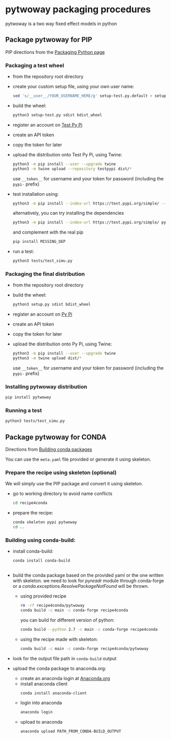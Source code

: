 # pytwoway packaging procedures

pytwoway is a two way fixed effect models in python

## Package pytwoway for PIP

PIP directions from the [Packaging Python page](https://packaging.python.org/tutorials/packaging-projects/)

### Packaging a test wheel
- from the repository root directory
- create your custom setup file, using your own user name:
  ```bash
  sed 's/__user__/YOUR_USERNAME_HERE/g' setup-test.py.default > setup-test.py
  ```

- build the wheel:
  ```bash
  python3 setup-test.py sdist bdist_wheel
  ```

- register an account on [Test Py Pi](https://test.pypi.org/account/register/ )
- create an API token
- copy the token for later
- upload the distribution onto Test Py Pi, using Twine:
  ```bash
  python3 -m pip install --user --upgrade twine
  python3 -m twine upload --repository testpypi dist/*
  ```
  use `__token__` for username and your token for password (including the `pypi-` prefix)
- test installation using:
  ```bash
  python3 -m pip install --index-url https://test.pypi.org/simple/ --no-deps pytwoway-test-YOUR_USERNAME_HERE
  ```
  alternatively, you can try installing the dependencies
  ```bash
  python3 -m pip install --index-url https://test.pypi.org/simple/ pytwoway-test-YOUR_USERNAME_HERE
  ```
  and complement with the real pip
  ```bash
  pip install MISSING_DEP
  ```
- run a test:
  ```bash
  python3 tests/test_simu.py 
  ```

### Packaging the final distribution
- from the repository root directory
- build the wheel:
  ```bash
  python3 setup.py sdist bdist_wheel
  ```

- register an account on [Py Pi](https://pypi.org/account/register/ )
- create an API token
- copy the token for later
- upload the distribution onto Py Pi, using Twine:
  ```bash
  python3 -m pip install --user --upgrade twine
  python3 -m twine upload dist/*
  ```
  use `__token__` for username and your token for password (including the `pypi-` prefix)
  
### Installing pytwoway distribution

  ```bash
  pip install pytwoway
  ```

### Running a test

  ```bash
  python3 tests/test_simu.py 
  ```

## Package pytwoway for CONDA

Directions from [Building conda packages](https://docs.conda.io/projects/conda-build/en/latest/user-guide/tutorials/building-conda-packages.html)

You can use the `meta.yaml` file provided or generate it using skeleton.

### Prepare the recipe using skeleton (optional)

We will simply use the PIP package and convert it using skeleton.

- go to working directory to avoid name conflicts
  ```bash
  cd recipe4conda
  ```
	
- prepare the recipe:
  ```bash
  conda skeleton pypi pytwoway
  cd ..
  ```
	
### Building using conda-build:

- install conda-build:
  ```bash
  conda install conda-build
	
- build the conda package based on the provided yaml or the one written with skeleton.
  we need to look for *pyreadr* module through conda-forge or a *conda.exceptions.ResolvePackageNotFound* will be thrown.
  - using provided recipe
    ```bash
    rm -rf recipe4conda/pytwoway
    conda build -c main -c conda-forge recipe4conda 
    ```
    you can build for different version of python:
    ```bash
    conda build --python 2.7 -c main -c conda-forge recipe4conda 
    ```
    
  - using the recipe made with skeleton:
    ```bash
    conda build -c main -c conda-forge recipe4conda/pytwoway 
    ```
    

- look for the output file path in `conda-build` output
    
- upload the conda package to anaconda.org:
  - create an anaconda login at [Anaconda.org](https://anaconda.org/)
  - install anaconda client
    ```bash
    conda install anaconda-client
    ```
  - login into anaconda
    ```bash
    anaconda login
    ```
  - upload to anaconda
    ```bash
    anaconda upload PATH_FROM_CONDA-BUILD_OUTPUT
    ```

